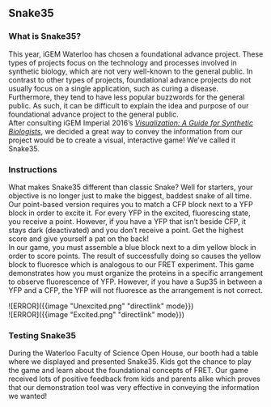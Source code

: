 ## Snake35

### What is Snake35?

This year, iGEM Waterloo has chosen a foundational advance project. These types of projects focus on the technology and processes involved in synthetic biology, which are not very well-known to the general public. In contrast to other types of projects, foundational advance projects do not usually focus on a single application, such as curing a disease. Furthermore, they tend to have less popular buzzwords for the general public. As such, it can be difficult to explain the idea and purpose of our foundational advance project to the general public.  
After consulting iGEM Imperial 2016’s [_Visualization: A Guide for Synthetic Biologists_](http://2016.igem.org/Team:Imperial_College/Integrated_Practices), we decided a great way to convey the information from our project would be to create a visual, interactive game! We’ve called it Snake35.

### Instructions

What makes Snake35 different than classic Snake? Well for starters, your objective is no longer just to make the biggest, baddest snake of all time. Our point-based version requires you to match a CFP block next to a YFP block in order to excite it. For every YFP in the excited, fluorescing state, you receive a point. However, if you have a YFP that isn’t beside CFP, it stays dark (deactivated) and you don’t receive a point. Get the highest score and give yourself a pat on the back!  
In our game, you must assemble a blue block next to a dim yellow block in order to score points. The result of successfully doing so causes the yellow block to fluoresce which is analogous to our FRET experiment. This game demonstrates how you must organize the proteins in a specific arrangement to observe fluorescence of YFP. However, if you have a Sup35 in between a YFP and a CFP, the YFP will not fluoresce as the arrangement is not correct.

<div class="row">
	
<div class="col-md-6">
	![ERROR]({{image "Unexcited.png" "directlink" mode}}) 
</div>	  
<div class="col-md-6">
	![ERROR]({{image "Excited.png" "directlink" mode}})
</div>
</div>

### Testing Snake35

During the Waterloo Faculty of Science Open House, our booth had a table where we displayed and presented Snake35. Kids got the chance to play the game and learn about the foundational concepts of FRET. Our game received lots of positive feedback from kids and parents alike which proves that our demonstration tool was very effective in conveying the information we wanted!
